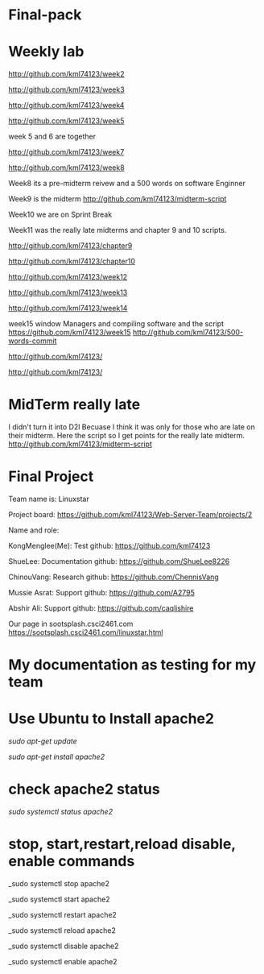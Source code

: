 # Final-pack

# Weekly lab
http://github.com/kml74123/week2

http://github.com/kml74123/week3

http://github.com/kml74123/week4

http://github.com/kml74123/week5

week 5 and 6 are together

http://github.com/kml74123/week7

http://github.com/kml74123/week8

Week8 its a pre-midterm reivew and a 500 words on software Enginner

Week9 is the midterm http://github.com/kml74123/midterm-script 

Week10 we are on Sprint Break

Week11 was the really late midterms and chapter 9 and 10 scripts.

http://github.com/kml74123/chapter9

http://github.com/kml74123/chapter10


http://github.com/kml74123/week12

http://github.com/kml74123/week13

http://github.com/kml74123/week14

week15 window Managers and compiling software and the script https://github.com/kml74123/week15
http://github.com/kml74123/500-words-commit

http://github.com/kml74123/

http://github.com/kml74123/











# MidTerm really late 
I didn't turn it into D2l Becuase I think it was only for those who are late on their midterm. Here the script so I get points for the really late midterm.
http://github.com/kml74123/midterm-script


# Final Project
Team name is: Linuxstar 

Project board: https://github.com/kml74123/Web-Server-Team/projects/2

Name and role:

KongMenglee(Me): Test github: https://github.com/kml74123

ShueLee: Documentation github: https://github.com/ShueLee8226

ChinouVang: Research github: https://github.com/ChennisVang

Mussie Asrat: Support github: https://github.com/A2795

Abshir Ali: Support github: https://github.com/caqlishire

Our page in sootsplash.csci2461.com https://sootsplash.csci2461.com/linuxstar.html


# My documentation as testing for my team

# Use Ubuntu to Install apache2
_sudo apt-get update_

_sudo apt-get install apache2_
# check apache2 status
_sudo systemctl status apache2_

# stop, start,restart,reload disable, enable commands
_sudo systemctl stop apache2

_sudo systemctl start apache2

_sudo systemctl restart apache2

_sudo systemctl reload apache2

_sudo systemctl disable apache2

_sudo systemctl enable apache2












